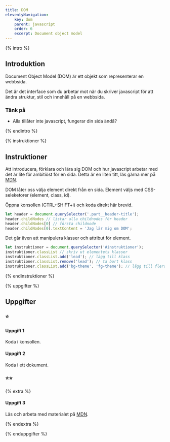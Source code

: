 ```yaml
---
title: DOM
eleventyNavigation:
    key: dom
    parent: javascript
    order: 6
    excerpt: Document object model
---
```

{% intro %}

## Introduktion

Document Object Model (DOM) är ett objekt som representerar en webbsida.

Det är det interface som du arbetar mot när du skriver javascript för att ändra struktur, stil och innehåll på en webbsida.

### Tänk på

- Alla tillåter inte javascript, fungerar din sida ändå?

{% endintro %}

{% instruktioner %}

## Instruktioner

Att introducera, förklara och lära sig DOM och hur javascript arbetar med det är lite för ambitiöst för en sida.
Detta är en liten titt, läs gärna mer på [MDN](https://developer.mozilla.org/en-US/docs/Web/API/Document_Object_Model/Introduction).

DOM låter oss välja element direkt från en sida. Element väljs med CSS-seleketorer (element, class, id).

Öppna konsollen (CTRL+SHIFT+i) och koda direkt här brevid.

```js
let header = document.querySelector('.part__header-title');
header.childNodes // listar alla childnodes för header
header.childNodes[0] // första childnode
header.childNodes[0].textContent = 'Jag lär mig om DOM';
```

Det går även att manipulera klasser och attribut för element.

```js
let instruktioner = document.querySelector('#instruktioner');
instruktioner.classList // skriv ut elementets klasser
instruktioner.classList.add('lead'); // lägg till klass
instruktioner.classList.remove('lead'); // ta bort klass
instruktioner.classList.add('bg-theme', 'fg-theme'); // lägg till flera klasser
```

{% endinstruktioner %}

{% uppgifter %}

## Uppgifter
### ⭐
#### Uppgift 1

Koda i konsollen.

#### Uppgift 2

Koda i ett dokument.

### ⭐⭐

{% extra %}

#### Uppgift 3

Läs och arbeta med materialet på [MDN](https://developer.mozilla.org/en-US/docs/Web/API/Document_Object_Model/Introduction).

{% endextra %}

{% enduppgifter %}
